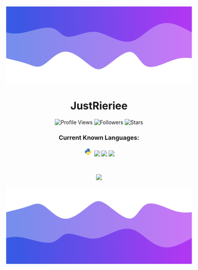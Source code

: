 ![Header](./header.png)

<h1 align="center">JustRieriee</h1>
<a href="https://github.com/justrieriee"></a>

<p align="center">
  <img height="25" src="https://api.visitorbadge.io/api/VisitorHit?user=justrieriee&countColorcountColor&countColor=%23006EFF" alt="Profile Views"/>
  <img height="25" src="https://img.shields.io/github/followers/justrieriee?color=4a12ba&style=for-the-badge&logo=github&label=Follow" alt="Followers"/>
  <img height="25" src="https://img.shields.io/github/stars/justrieriee?color=f429ff&style=for-the-badge&logo=github&label=Stars" alt="Stars"/>
</p>
<h3 align="center">Current Known Languages:</h5>
<p align="center">
  <code><img height="25" src="https://raw.githubusercontent.com/github/explore/main/topics/python/python.png"></code>
  <code><img height="25" src="https://upload.wikimedia.org/wikipedia/commons/thumb/6/6a/JavaScript-logo.png/768px-JavaScript-logo.png"></code>
  <code><img height="25" src="https://upload.wikimedia.org/wikipedia/commons/thumb/1/18/ISO_C%2B%2B_Logo.svg/1822px-ISO_C%2B%2B_Logo.svg.png"></code>
  <code><img height="25" src="https://www.svgrepo.com/show/303208/php-1-logo.svg"></code>
</p>

<br>

<p align="center">
  <img src="https://github-readme-stats.vercel.app/api/?username=justrieriee&title_color=674fc9&text_color=9f9f9f&show_icons=true&bg_color=00000000&hide_border=true&icon_color=674fc9&hide_title=true&count_private=true" />
</p>

![Footer](./footer.png)
